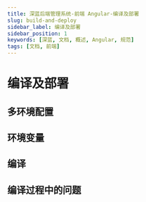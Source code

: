 ```yaml
---
title: 深蓝后端管理系统-前端 Angular-编译及部署
slug: build-and-deploy
sidebar_label: 编译及部署
sidebar_position: 1
keywords: [深蓝, 文档, 概述, Angular, 规范]
tags: [文档, 前端]
---
```


# 编译及部署

## 多环境配置

## 环境变量

## 编译

## 编译过程中的问题

